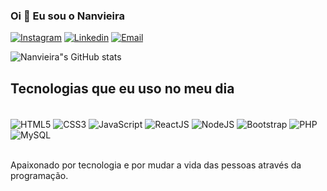 
### Oi :wave: Eu sou o Nanvieira

<!-- ### Olá! Eu sou o Nanvieira :wave: -->

[![Instagram](https://img.shields.io/badge/Instagram-E4405F?style=for-the-badge&logo=instagram&logoColor=white)](https://instagram.com/nanvieiradev)
[![Linkedin](https://img.shields.io/badge/LinkedIn-0077B5?style=for-the-badge&logo=linkedin&logoColor=white)](https://linkedin.com/in/nanvieiradev)
[![Email](https://img.shields.io/badge/Gmail-D14836?style=for-the-badge&logo=gmail&logoColor=white)](mailto:nanvieirasilva@gmail.com)

![Nanvieira"s GitHub stats](https://github-readme-stats.vercel.app/api?username=nanvieiradev&show_icons=true&theme=radical&locale=pt-br)

## Tecnologias que eu uso no meu dia

<div style="display: inline_block"><br/>
    <img align="center" alt="HTML5" scr="https://img.shields.io/badge/HTML5-E34F26?style=for-the-badge&logo=html5&logoColor=white">
    <img align="center" alt="CSS3" scr="https://img.shields.io/badge/CSS3-1572B6?style=for-the-badge&logo=css3&logoColor=white">
    <img align="center" alt="JavaScript" scr="https://img.shields.io/badge/JavaScript-F7DF1E?style=for-the-badge&logo=javascript&logoColor=black">
    <img align="center" alt="ReactJS" scr="https://img.shields.io/badge/React-20232A?style=for-the-badge&logo=react&logoColor=61DAFB">
    <img align="center" alt="NodeJS" scr="https://img.shields.io/badge/Node.js-43853D?style=for-the-badge&logo=node.js&logoColor=white">
    <img align="center" alt="Bootstrap" scr="https://img.shields.io/badge/Bootstrap-563D7C?style=for-the-badge&logo=bootstrap&logoColor=white">
    <img align="center" alt="PHP" scr="https://img.shields.io/badge/PHP-777BB4?style=for-the-badge&logo=php&logoColor=white">
    <img align="center" alt="MySQL" scr="https://img.shields.io/badge/MySQL-00000F?style=for-the-badge&logo=mysql&logoColor=white">
</div><br/>

Apaixonado por tecnologia e por mudar a vida das pessoas através da programação.
